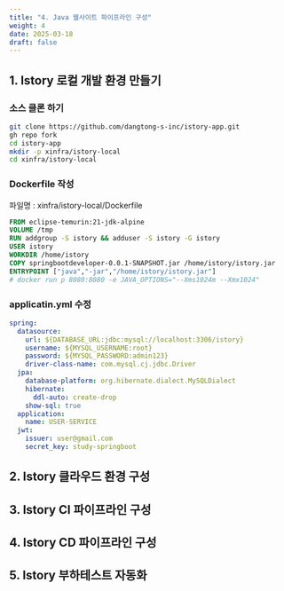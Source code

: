 ```yaml
---
title: "4. Java 웹사이트 파이프라인 구성"
weight: 4
date: 2025-03-18
draft: false
---
```

## 1. Istory 로컬 개발 환경 만들기 
### 소스 클론 하기
```bash
git clone https://github.com/dangtong-s-inc/istory-app.git
gh repo fork 
cd istory-app
mkdir -p xinfra/istory-local
cd xinfra/istory-local
```

### Dockerfile 작성
파일명 : xinfra/istory-local/Dockerfile
```dockerfile
FROM eclipse-temurin:21-jdk-alpine
VOLUME /tmp
RUN addgroup -S istory && adduser -S istory -G istory
USER istory
WORKDIR /home/istory
COPY springbootdeveloper-0.0.1-SNAPSHOT.jar /home/istory/istory.jar
ENTRYPOINT ["java","-jar","/home/istory/istory.jar"]
# docker run p 8080:8080 -e JAVA_OPTIONS="--Xms1024m --Xmx1024"
```
### applicatin.yml 수정
```yml
spring:
  datasource:
    url: ${DATABASE_URL:jdbc:mysql://localhost:3306/istory}
    username: ${MYSQL_USERNAME:root}
    password: ${MYSQL_PASSWORD:admin123}
    driver-class-name: com.mysql.cj.jdbc.Driver
  jpa:
    database-platform: org.hibernate.dialect.MySQLDialect
    hibernate:
      ddl-auto: create-drop
    show-sql: true
  application:
    name: USER-SERVICE
  jwt:
    issuer: user@gmail.com
    secret_key: study-springboot
```
## 2. Istory 클라우드 환경 구성
## 3. Istory CI 파이프라인 구성
## 4. Istory CD 파이프라인 구성
## 5. Istory 부하테스트 자동화